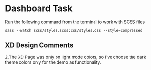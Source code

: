 # Dashboard Task

Run the following command from the terminal to work with SCSS files

```
sass --watch scss/styles.scss:css/styles.css --style=compressed 
```

## XD Design Comments

2.The XD Page was only on light mode colors, so I've choose the dark theme colors only for the demo as functionality.
